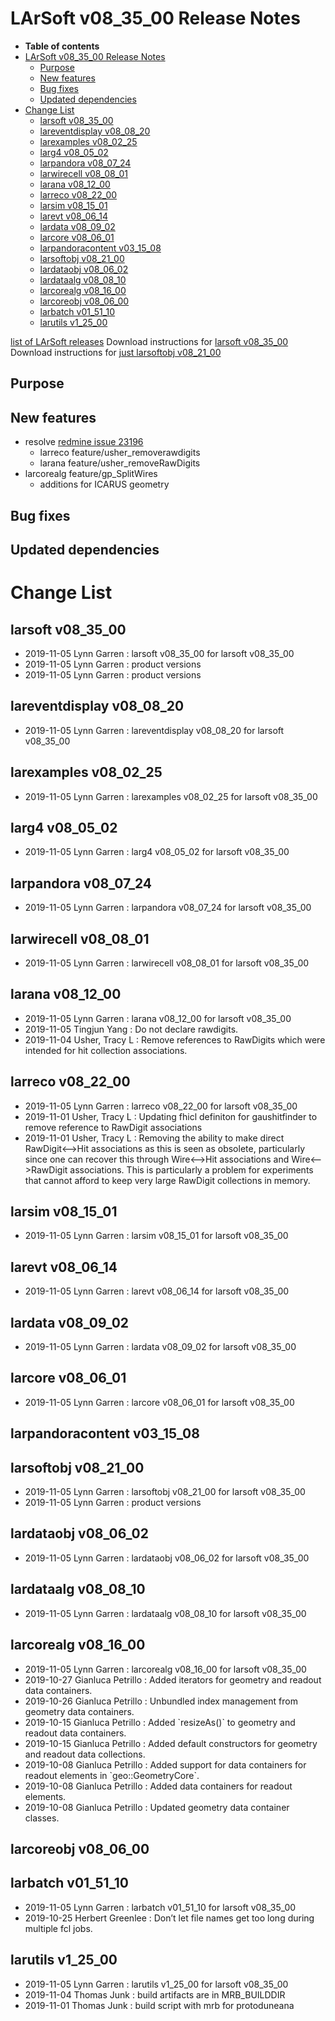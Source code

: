 LArSoft v08_35_00 Release Notes
======================================================================

-   **Table of contents**
-   [LArSoft v08_35_00 Release Notes](#LArSoft-v08_35_00-Release-Notes)
    -   [Purpose](#Purpose)
    -   [New features](#New-features)
    -   [Bug fixes](#Bug-fixes)
    -   [Updated dependencies](#Updated-dependencies)
-   [Change List](#Change-List)
    -   [larsoft v08_35_00](#larsoft-v08_35_00)
    -   [lareventdisplay v08_08_20](#lareventdisplay-v08_08_20)
    -   [larexamples v08_02_25](#larexamples-v08_02_25)
    -   [larg4 v08_05_02](#larg4-v08_05_02)
    -   [larpandora v08_07_24](#larpandora-v08_07_24)
    -   [larwirecell v08_08_01](#larwirecell-v08_08_01)
    -   [larana v08_12_00](#larana-v08_12_00)
    -   [larreco v08_22_00](#larreco-v08_22_00)
    -   [larsim v08_15_01](#larsim-v08_15_01)
    -   [larevt v08_06_14](#larevt-v08_06_14)
    -   [lardata v08_09_02](#lardata-v08_09_02)
    -   [larcore v08_06_01](#larcore-v08_06_01)
    -   [larpandoracontent v03_15_08](#larpandoracontent-v03_15_08)
    -   [larsoftobj v08_21_00](#larsoftobj-v08_21_00)
    -   [lardataobj v08_06_02](#lardataobj-v08_06_02)
    -   [lardataalg v08_08_10](#lardataalg-v08_08_10)
    -   [larcorealg v08_16_00](#larcorealg-v08_16_00)
    -   [larcoreobj v08_06_00](#larcoreobj-v08_06_00)
    -   [larbatch v01_51_10](#larbatch-v01_51_10)
    -   [larutils v1_25_00](#larutils-v1_25_00)

[list of LArSoft releases](LArSoft_release_list)
Download instructions for [larsoft v08_35_00](http://scisoft.fnal.gov/scisoft/bundles/larsoft/v08_35_00/larsoft-v08_35_00.html)
Download instructions for [just larsoftobj v08_21_00](http://scisoft.fnal.gov/scisoft/bundles/larsoftobj/v08_21_00/larsoftobj-v08_21_00.html)

Purpose
--------------------

New features
------------------------------

-   resolve [redmine issue 23196](https://cdcvs.fnal.gov/redmine/issues/23196)
    -   larreco feature/usher_removerawdigits
    -   larana feature/usher_removeRawDigits
-   larcorealg feature/gp_SplitWires
    -   additions for ICARUS geometry

Bug fixes
------------------------

Updated dependencies
----------------------------------------------

Change List
============================

larsoft v08_35_00
------------------------------------------

-   2019-11-05 Lynn Garren : larsoft v08_35_00 for larsoft v08_35_00
-   2019-11-05 Lynn Garren : product versions
-   2019-11-05 Lynn Garren : product versions

lareventdisplay v08_08_20
----------------------------------------------------------

-   2019-11-05 Lynn Garren : lareventdisplay v08_08_20 for larsoft v08_35_00

larexamples v08_02_25
--------------------------------------------------

-   2019-11-05 Lynn Garren : larexamples v08_02_25 for larsoft v08_35_00

larg4 v08_05_02
--------------------------------------

-   2019-11-05 Lynn Garren : larg4 v08_05_02 for larsoft v08_35_00

larpandora v08_07_24
------------------------------------------------

-   2019-11-05 Lynn Garren : larpandora v08_07_24 for larsoft v08_35_00

larwirecell v08_08_01
--------------------------------------------------

-   2019-11-05 Lynn Garren : larwirecell v08_08_01 for larsoft v08_35_00

larana v08_12_00
----------------------------------------

-   2019-11-05 Lynn Garren : larana v08_12_00 for larsoft v08_35_00
-   2019-11-05 Tingjun Yang : Do not declare rawdigits.
-   2019-11-04 Usher, Tracy L : Remove references to RawDigits which were intended for hit collection associations.

larreco v08_22_00
------------------------------------------

-   2019-11-05 Lynn Garren : larreco v08_22_00 for larsoft v08_35_00
-   2019-11-01 Usher, Tracy L : Updating fhicl definiton for gaushitfinder to remove reference to RawDigit associations
-   2019-11-01 Usher, Tracy L : Removing the ability to make direct RawDigit\<–\>Hit associations as this is seen as obsolete, particularly since one can recover this through Wire\<–\>Hit associations and Wire\<–\>RawDigit associations. This is particularly a problem for experiments that cannot afford to keep very large RawDigit collections in memory.

larsim v08_15_01
----------------------------------------

-   2019-11-05 Lynn Garren : larsim v08_15_01 for larsoft v08_35_00

larevt v08_06_14
----------------------------------------

-   2019-11-05 Lynn Garren : larevt v08_06_14 for larsoft v08_35_00

lardata v08_09_02
------------------------------------------

-   2019-11-05 Lynn Garren : lardata v08_09_02 for larsoft v08_35_00

larcore v08_06_01
------------------------------------------

-   2019-11-05 Lynn Garren : larcore v08_06_01 for larsoft v08_35_00

larpandoracontent v03_15_08
--------------------------------------------------------------

larsoftobj v08_21_00
------------------------------------------------

-   2019-11-05 Lynn Garren : larsoftobj v08_21_00 for larsoft v08_35_00
-   2019-11-05 Lynn Garren : product versions

lardataobj v08_06_02
------------------------------------------------

-   2019-11-05 Lynn Garren : lardataobj v08_06_02 for larsoft v08_35_00

lardataalg v08_08_10
------------------------------------------------

-   2019-11-05 Lynn Garren : lardataalg v08_08_10 for larsoft v08_35_00

larcorealg v08_16_00
------------------------------------------------

-   2019-11-05 Lynn Garren : larcorealg v08_16_00 for larsoft v08_35_00
-   2019-10-27 Gianluca Petrillo : Added iterators for geometry and readout data containers.
-   2019-10-26 Gianluca Petrillo : Unbundled index management from geometry data containers.
-   2019-10-15 Gianluca Petrillo : Added \`resizeAs()\` to geometry and readout data containers.
-   2019-10-15 Gianluca Petrillo : Added default constructors for geometry and readout data collections.
-   2019-10-08 Gianluca Petrillo : Added support for data containers for readout elements in \`geo::GeometryCore\`.
-   2019-10-08 Gianluca Petrillo : Added data containers for readout elements.
-   2019-10-08 Gianluca Petrillo : Updated geometry data container classes.

larcoreobj v08_06_00
------------------------------------------------

larbatch v01_51_10
--------------------------------------------

-   2019-11-05 Lynn Garren : larbatch v01_51_10 for larsoft v08_35_00
-   2019-10-25 Herbert Greenlee : Don’t let file names get too long during multiple fcl jobs.

larutils v1_25_00
------------------------------------------

-   2019-11-05 Lynn Garren : larutils v1_25_00 for larsoft v08_35_00
-   2019-11-04 Thomas Junk : build artifacts are in MRB_BUILDDIR
-   2019-11-01 Thomas Junk : build script with mrb for protoduneana
